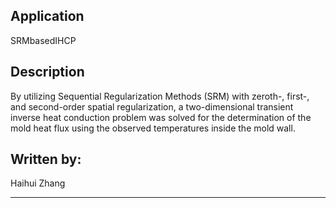 Application
-----------

   SRMbasedIHCP

Description
-----------   

By utilizing Sequential Regularization Methods (SRM) with zeroth-, first-, and second-order spatial regularization, a two-dimensional transient inverse heat conduction problem was solved for the determination of the mold heat flux using the observed temperatures inside the mold wall. 
                        
Written by:
-----------

Haihui Zhang
                                
---------------------------------


